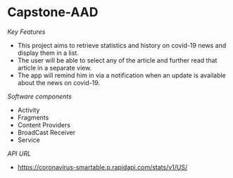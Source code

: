 # Capstone-AAD

*Key Features*
  - This project aims to retrieve statistics and history on covid-19 news and display them in a list.
  - The user will be able to select any of the article and further read that article in a separate view.
  - The app will remind him in via a notification when an update is available about the news on covid-19.
  
*Software components*
  - Activity
  - Fragments
  - Content Providers
  - BroadCast Receiver
  - Service

*API URL*
  - https://coronavirus-smartable.p.rapidapi.com/stats/v1/US/

